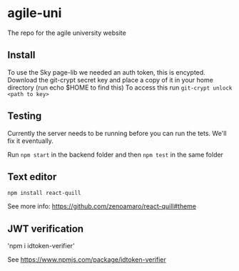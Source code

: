 # agile-uni

The repo for the agile university website

## Install

To use the Sky page-lib we needed an auth token, this is encypted. Download the git-crypt secret key and place a copy of it in your home directory (run echo \$HOME to find this)
To access this run `git-crypt unlock <path to key>`


## Testing 

Currently the server needs to be running before you can run the tets. We'll fix it eventually.

Run `npm start` in the backend folder and then `npm test` in the same folder

## Text editor

`npm install react-quill`

See more info: https://github.com/zenoamaro/react-quill#theme

## JWT verification

'npm i idtoken-verifier'

See https://www.npmjs.com/package/idtoken-verifier
